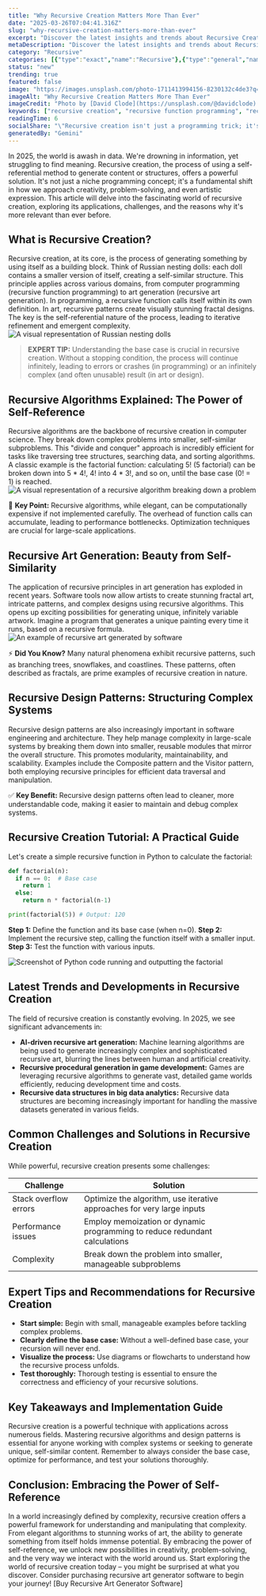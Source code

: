 ```yaml
---
title: "Why Recursive Creation Matters More Than Ever"
date: "2025-03-26T07:04:41.316Z"
slug: "why-recursive-creation-matters-more-than-ever"
excerpt: "Discover the latest insights and trends about Recursive Creation. This comprehensive guide covers everything you need to know about Recursive Creation in 2025."
metaDescription: "Discover the latest insights and trends about Recursive Creation. This comprehensive guide covers everything you need to know about Recursive Creation in 2..."
category: "Recursive"
categories: [{"type":"exact","name":"Recursive"},{"type":"general","name":"Computer Science"},{"type":"medium","name":"Software Engineering"},{"type":"specific","name":"Fractals"},{"type":"niche","name":"L-systems"}]
status: "new"
trending: true
featured: false
image: "https://images.unsplash.com/photo-1711413994156-8230132c4de3?q=85&w=1200&fit=max&fm=webp&auto=compress"
imageAlt: "Why Recursive Creation Matters More Than Ever"
imageCredit: "Photo by [David Clode](https://unsplash.com/@davidclode) on Unsplash"
keywords: ["recursive creation", "recursive function programming", "recursive art generation", "recursive algorithms explained", "what is recursive creation?", "recursive design patterns", "how to create recursive art", "recursive programming examples", "buy recursive art generator software", "recursive creation tutorial"]
readingTime: 6
socialShare: "\"Recursive creation isn't just a programming trick; it's a fundamental principle mirroring nature's own design, revealing the beauty of self-similarity in everything from snowflakes to software.\""
generatedBy: "Gemini"
---
```




In 2025, the world is awash in data.  We're drowning in information, yet struggling to find meaning.  Recursive creation, the process of using a self-referential method to generate content or structures, offers a powerful solution. It's not just a niche programming concept; it's a fundamental shift in how we approach creativity, problem-solving, and even artistic expression. This article will delve into the fascinating world of recursive creation, exploring its applications, challenges, and the reasons why it's more relevant than ever before.

## What is Recursive Creation?

Recursive creation, at its core, is the process of generating something by using itself as a building block.  Think of Russian nesting dolls: each doll contains a smaller version of itself, creating a self-similar structure.  This principle applies across various domains, from computer programming (recursive function programming) to art generation (recursive art generation).  In programming, a recursive function calls itself within its own definition.  In art, recursive patterns create visually stunning fractal designs.  The key is the self-referential nature of the process, leading to iterative refinement and emergent complexity. ![A visual representation of Russian nesting dolls](https://images.unsplash.com/photo-1527612820672-5b56351f7346?q=85&w=1200&fit=max&fm=webp&auto=compress)

> **EXPERT TIP:** Understanding the base case is crucial in recursive creation.  Without a stopping condition, the process will continue infinitely, leading to errors or crashes (in programming) or an infinitely complex (and often unusable) result (in art or design).

## Recursive Algorithms Explained: The Power of Self-Reference

Recursive algorithms are the backbone of recursive creation in computer science.  They break down complex problems into smaller, self-similar subproblems. This "divide and conquer" approach is incredibly efficient for tasks like traversing tree structures, searching data, and sorting algorithms.  A classic example is the factorial function: calculating 5! (5 factorial) can be broken down into 5 * 4!, 4! into 4 * 3!, and so on, until the base case (0! = 1) is reached. ![A visual representation of a recursive algorithm breaking down a problem](https://images.unsplash.com/photo-1533892660782-baf2fad12666?q=85&w=1200&fit=max&fm=webp&auto=compress)

🔑 **Key Point:**  Recursive algorithms, while elegant, can be computationally expensive if not implemented carefully.  The overhead of function calls can accumulate, leading to performance bottlenecks.  Optimization techniques are crucial for large-scale applications.

## Recursive Art Generation:  Beauty from Self-Similarity

The application of recursive principles in art generation has exploded in recent years.  Software tools now allow artists to create stunning fractal art, intricate patterns, and complex designs using recursive algorithms.  This opens up exciting possibilities for generating unique, infinitely variable artwork.  Imagine a program that generates a unique painting every time it runs, based on a recursive formula.  ![An example of recursive art generated by software](https://images.unsplash.com/photo-1711075741270-b71059da26c5?q=85&w=1200&fit=max&fm=webp&auto=compress)

⚡ **Did You Know?**  Many natural phenomena exhibit recursive patterns, such as branching trees, snowflakes, and coastlines.  These patterns, often described as fractals, are prime examples of recursive creation in nature.

## Recursive Design Patterns:  Structuring Complex Systems

Recursive design patterns are also increasingly important in software engineering and architecture.  They help manage complexity in large-scale systems by breaking them down into smaller, reusable modules that mirror the overall structure.  This promotes modularity, maintainability, and scalability.  Examples include the Composite pattern and the Visitor pattern, both employing recursive principles for efficient data traversal and manipulation.

✅ **Key Benefit:** Recursive design patterns often lead to cleaner, more understandable code, making it easier to maintain and debug complex systems.

## Recursive Creation Tutorial: A Practical Guide

Let's create a simple recursive function in Python to calculate the factorial:

```python
def factorial(n):
  if n == 0:  # Base case
    return 1
  else:
    return n * factorial(n-1)

print(factorial(5)) # Output: 120
```

**Step 1:** Define the function and its base case (when n=0).
**Step 2:** Implement the recursive step, calling the function itself with a smaller input.
**Step 3:** Test the function with various inputs.

![Screenshot of Python code running and outputting the factorial](https://images.unsplash.com/photo-1711413994156-8230132c4de3?q=85&w=1200&fit=max&fm=webp&auto=compress)

## Latest Trends and Developments in Recursive Creation

The field of recursive creation is constantly evolving.  In 2025, we see significant advancements in:

* **AI-driven recursive art generation:**  Machine learning algorithms are being used to generate increasingly complex and sophisticated recursive art, blurring the lines between human and artificial creativity.
* **Recursive procedural generation in game development:**  Games are leveraging recursive algorithms to generate vast, detailed game worlds efficiently, reducing development time and costs.
* **Recursive data structures in big data analytics:**  Recursive data structures are becoming increasingly important for handling the massive datasets generated in various fields.

## Common Challenges and Solutions in Recursive Creation

While powerful, recursive creation presents some challenges:

| Challenge             | Solution                                                                    |
|----------------------|----------------------------------------------------------------------------|
| Stack overflow errors | Optimize the algorithm, use iterative approaches for very large inputs        |
| Performance issues    | Employ memoization or dynamic programming to reduce redundant calculations |
| Complexity            | Break down the problem into smaller, manageable subproblems                |

## Expert Tips and Recommendations for Recursive Creation

* **Start simple:** Begin with small, manageable examples before tackling complex problems.
* **Clearly define the base case:**  Without a well-defined base case, your recursion will never end.
* **Visualize the process:**  Use diagrams or flowcharts to understand how the recursive process unfolds.
* **Test thoroughly:**  Thorough testing is essential to ensure the correctness and efficiency of your recursive solutions.

## Key Takeaways and Implementation Guide

Recursive creation is a powerful technique with applications across numerous fields. Mastering recursive algorithms and design patterns is essential for anyone working with complex systems or seeking to generate unique, self-similar content.  Remember to always consider the base case, optimize for performance, and test your solutions thoroughly.

## Conclusion: Embracing the Power of Self-Reference

In a world increasingly defined by complexity, recursive creation offers a powerful framework for understanding and manipulating that complexity.  From elegant algorithms to stunning works of art, the ability to generate something from itself holds immense potential.  By embracing the power of self-reference, we unlock new possibilities in creativity, problem-solving, and the very way we interact with the world around us.  Start exploring the world of recursive creation today – you might be surprised at what you discover.  Consider purchasing recursive art generator software to begin your journey!  [Buy Recursive Art Generator Software]

